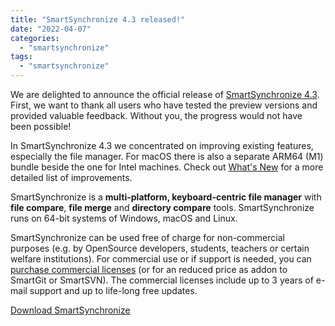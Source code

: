 ```yaml
---
title: "SmartSynchronize 4.3 released!"
date: "2022-04-07"
categories: 
  - "smartsynchronize"
tags: 
  - "smartsynchronize"
---
```


We are delighted to announce the official release of [SmartSynchronize 4.3](http://www.syntevo.com/smartsynchronize/). First, we want to thank all users who have tested the preview versions and provided valuable feedback. Without you, the progress would not have been possible!

In SmartSynchronize 4.3 we concentrated on improving existing features, especially the file manager. For macOS there is also a separate ARM64 (M1) bundle beside the one for Intel machines. Check out [What's New](http://www.syntevo.com/smartsynchronize/whats-new) for a more detailed list of improvements.

SmartSynchronize is a **multi-platform, keyboard-centric file manager** with **file compare**, **file merge** and **directory compare** tools. SmartSynchronize runs on 64-bit systems of Windows, macOS and Linux.

SmartSynchronize can be used free of charge for non-commercial purposes (e.g. by OpenSource developers, students, teachers or certain welfare institutions). For commercial use or if support is needed, you can [purchase commercial licenses](http://www.syntevo.com/smartsynchronize/purchase) (or for an reduced price as addon to SmartGit or SmartSVN). The commercial licenses include up to 3 years of e-mail support and up to life-long free updates.

[Download SmartSynchronize](https://www.syntevo.com/smartsynchronize/download)
